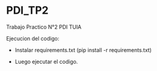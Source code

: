 # PDI_TP2
Trabajo Practico N°2 PDI TUIA

Ejecucion del codigo:
- Instalar requirements.txt (pip install -r requirements.txt)

- Luego ejecutar el codigo.